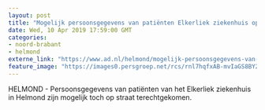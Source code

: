 ```yaml
---
layout: post
title: "Mogelijk persoonsgegevens van patiënten Elkerliek ziekenhuis op straat"
date: Wed, 10 Apr 2019 17:59:00 GMT
categories: 
- noord-brabant 
- helmond 
externe_link: "https://www.ad.nl/helmond/mogelijk-persoonsgegevens-van-patienten-elkerliek-ziekenhuis-op-straat~a657f435/"
feature_image: "https://images0.persgroep.net/rcs/rnl7hqfxAB-mvIaGS8BY2vpPsQg/diocontent/145315668/_fitwidth/400/?appId=21791a8992982cd8da851550a453bd7f&quality=0.7"
---
```


HELMOND - Persoonsgegevens van patiënten van het Elkerliek ziekenhuis in Helmond zijn mogelijk toch op straat terechtgekomen.
